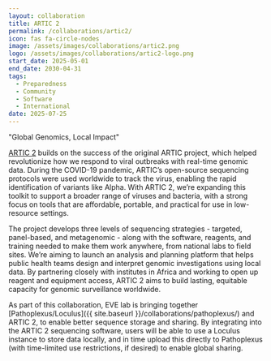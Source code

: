 ```yaml
---
layout: collaboration
title: ARTIC 2
permalink: /collaborations/artic2/
icon: fas fa-circle-nodes
image: /assets/images/collaborations/artic2.png
logo: /assets/images/collaborations/artic2-logo.png
start_date: 2025-05-01
end_date: 2030-04-31
tags:
  - Preparedness
  - Community
  - Software
  - International
date: 2025-07-25
---
```


"Global Genomics, Local Impact"

[ARTIC 2](https://artic.network/) builds on the success of the original ARTIC project, which helped revolutionize how we respond to viral outbreaks with real-time genomic data. During the COVID-19 pandemic, ARTIC’s open-source sequencing protocols were used worldwide to track the virus, enabling the rapid identification of variants like Alpha. With ARTIC 2, we’re expanding this toolkit to support a broader range of viruses and bacteria, with a strong focus on tools that are affordable, portable, and practical for use in low-resource settings.

The project develops three levels of sequencing strategies - targeted, panel-based, and metagenomic - along with the software, reagents, and training needed to make them work anywhere, from national labs to field sites. We’re aiming to launch an analysis and planning platform that helps public health teams design and interpret genomic investigations using local data. By partnering closely with institutes in Africa and working to open up reagent and equipment access, ARTIC 2 aims to build lasting, equitable capacity for genomic surveillance worldwide.

As part of this collaboration, EVE lab is bringing together [Pathoplexus/Loculus]({{ site.baseurl }}/collaborations/pathoplexus/) and ARTIC 2, to enable better sequence storage and sharing. By integrating into the ARTIC 2 sequencing software, users will be able to use a Loculus instance to store data locally, and in time upload this directly to Pathoplexus (with time-limited use restrictions, if desired) to enable global sharing.
